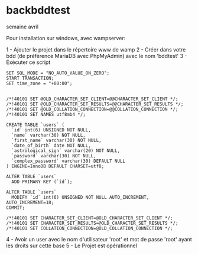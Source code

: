 # backbddtest
semaine avril

Pour installation sur windows, avec wampserver:

1 - Ajouter le projet dans le répertoire www de wamp
2 - Créer dans votre bdd (de préférence MariaDB avec PhpMyAdmin) avec le nom 'bddtest'
3 - Éxécuter ce script 

    SET SQL_MODE = "NO_AUTO_VALUE_ON_ZERO";
    START TRANSACTION;
    SET time_zone = "+00:00";


    /*!40101 SET @OLD_CHARACTER_SET_CLIENT=@@CHARACTER_SET_CLIENT */;
    /*!40101 SET @OLD_CHARACTER_SET_RESULTS=@@CHARACTER_SET_RESULTS */;
    /*!40101 SET @OLD_COLLATION_CONNECTION=@@COLLATION_CONNECTION */;
    /*!40101 SET NAMES utf8mb4 */;

    CREATE TABLE `users` (
      `id` int(6) UNSIGNED NOT NULL,
      `name` varchar(30) NOT NULL,
      `first_name` varchar(30) NOT NULL,
      `date_of_birth` date NOT NULL,
      `astrological_sign` varchar(20) NOT NULL,
      `password` varchar(30) NOT NULL,
      `complex_password` varchar(30) DEFAULT NULL
    ) ENGINE=InnoDB DEFAULT CHARSET=utf8;

    ALTER TABLE `users`
      ADD PRIMARY KEY (`id`);

    ALTER TABLE `users`
      MODIFY `id` int(6) UNSIGNED NOT NULL AUTO_INCREMENT, AUTO_INCREMENT=18;
    COMMIT;

    /*!40101 SET CHARACTER_SET_CLIENT=@OLD_CHARACTER_SET_CLIENT */;
    /*!40101 SET CHARACTER_SET_RESULTS=@OLD_CHARACTER_SET_RESULTS */;
    /*!40101 SET COLLATION_CONNECTION=@OLD_COLLATION_CONNECTION */;
    
4 - Avoir un user avec le nom d'utilisateur 'root' et mot de passe 'root' ayant les droits sur cette base
5 - Le Projet est opérationnel
    
